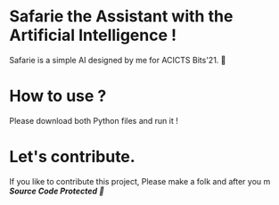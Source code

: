 # Safarie the Assistant with the Artificial Intelligence !
Safarie is a simple AI designed by me for ACICTS Bits'21. 👾

# How to use ?
Please download both Python files and run it !

# Let's contribute.
If you like to contribute this project, Please make a folk and after you m
***Source Code Protected 🚀***

